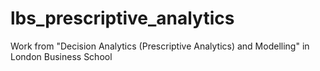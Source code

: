 # lbs_prescriptive_analytics
Work from "Decision Analytics (Prescriptive Analytics) and Modelling" in London Business School
